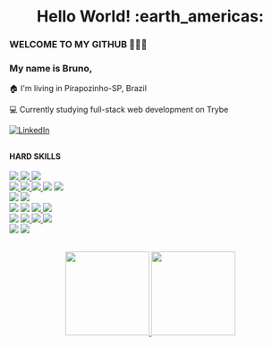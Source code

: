 <h1 align= "center"><b>Hello World! :earth_americas:</b></h1>

### WELCOME TO MY GITHUB 👋👋👋

<h3>My name is Bruno,</h3>

:house: I'm living in Pirapozinho-SP, Brazil

:computer: Currently studying full-stack web development on Trybe

<a href="https://www.linkedin.com/in/brunokian/"><img alt="LinkedIn" src="https://img.shields.io/badge/LinkedIn-0077B5?style=for-the-badge&logo=linkedin&logoColor=white" /></a>

##

<h4>HARD SKILLS</h4>

<div>
    <a href="https://img.shields.io/badge/-Javascript-05122A?style=flat&logo=javascript" target="_blank"><img src="https://img.shields.io/badge/-javascript-05122A?style=for-the-badge&logo=javascript">
    <a href="https://img.shields.io/badge/-Javascript-05122A?style=flat&logo=javascript" target="_blank"><img src="https://img.shields.io/badge/-typescript-05122A?style=for-the-badge&logo=typescript">
    <a href="https://img.shields.io/badge/-Python-05122A?style=flat&logo=python" target="_blank"><img src="https://img.shields.io/badge/-Python-05122A?style=for-the-badge&logo=python">
</div>

<div>
    <a href="https://img.shields.io/badge/-Javascript-05122A?style=flat&logo=javascript" target="_blank"><img src="https://img.shields.io/badge/-react-05122A?style=for-the-badge&logo=react">
    <a href="https://img.shields.io/badge/-Javascript-05122A?style=flat&logo=javascript" target="_blank"><img src="https://img.shields.io/badge/-framer motion-05122A?style=for-the-badge&logo=framer">
    <a href="https://img.shields.io/badge/-Javascript-05122A?style=flat&logo=javascript" target="_blank"><img src="https://img.shields.io/badge/-redux-05122A?style=for-the-badge&logo=redux">
    <a href="https://img.shields.io/badge/-HTML-05122A?style=flat&logo=html5" target="_blank"><img src="https://img.shields.io/badge/-HTML-05122A?style=for-the-badge&logo=html5"></a>
    <a href="https://img.shields.io/badge/-CSS-05122A?style=flat&logo=css3" target="_blank"><img src="https://img.shields.io/badge/-CSS-05122A?style=for-the-badge&logo=css3"></a>
</div>

<div>
    <a href="https://img.shields.io/badge/-HTML-05122A?style=flat&logo=html5" target="_blank"><img src="https://img.shields.io/badge/-node.js-05122A?style=for-the-badge&logo=node.js"></a>
    <a href="https://img.shields.io/badge/-CSS-05122A?style=flat&logo=css3" target="_blank"><img src="https://img.shields.io/badge/-sequelize-05122A?style=for-the-badge&logo=sequelize"></a>
</div>
      
<div>
    <a href="https://img.shields.io/badge/-HTML-05122A?style=flat&logo=html5" target="_blank"><img src="https://img.shields.io/badge/-mongodb-05122A?style=for-the-badge&logo=mongodb"></a>
    <a href="https://img.shields.io/badge/-CSS-05122A?style=flat&logo=css3" target="_blank"><img src="https://img.shields.io/badge/-mongoose-05122A?style=for-the-badge&logo=mongoose"></a>
    <a href="https://img.shields.io/badge/-Javascript-05122A?style=flat&logo=javascript" target="_blank"><img src="https://img.shields.io/badge/-mysql-05122A?style=for-the-badge&logo=mysql">
    <a href="https://img.shields.io/badge/-Javascript-05122A?style=flat&logo=javascript" target="_blank"><img src="https://img.shields.io/badge/-sequelize-05122A?style=for-the-badge&logo=sequelize">
</div>
      
<div>
    <a href="https://img.shields.io/badge/-CSS-05122A?style=flat&logo=css3" target="_blank"><img src="https://img.shields.io/badge/-jest-05122A?style=for-the-badge&logo=jest"></a>
    <a href="https://img.shields.io/badge/-Javascript-05122A?style=flat&logo=javascript" target="_blank"><img src="https://img.shields.io/badge/-testing library-05122A?style=for-the-badge&logo=testing library">
    <a href="https://img.shields.io/badge/-Javascript-05122A?style=flat&logo=javascript" target="_blank"><img src="https://img.shields.io/badge/-mocha-05122A?style=for-the-badge&logo=mocha">
    <a href="https://img.shields.io/badge/-Javascript-05122A?style=flat&logo=javascript" target="_blank"><img src="https://img.shields.io/badge/-chai-05122A?style=for-the-badge&logo=chai">
</div>
      
<div>
    <a href="https://img.shields.io/badge/-HTML-05122A?style=flat&logo=html5" target="_blank"><img src="https://img.shields.io/badge/-git-05122A?style=for-the-badge&logo=git"></a>
    <a href="https://img.shields.io/badge/-CSS-05122A?style=flat&logo=css3" target="_blank"><img src="https://img.shields.io/badge/-docker-05122A?style=for-the-badge&logo=docker"></a>
</div>


##

<div align="center">
  <a href="https://github.com/brunokian">
  <img height="150em" src="https://github-readme-stats.vercel.app/api?username=brunokian&show_icons=true&theme=codeSTACKr&include_all_commits=true&count_private=true"/>
  <img height="150em" src="https://github-readme-stats.vercel.app/api/top-langs/?username=brunokian&layout=compact&langs_count=8&theme=codeSTACKr"/>
</div>


  
<!--
**brunokian/brunokian** is a ✨ _special_ ✨ repository because its `README.md` (this file) appears on your GitHub profile.

Here are some ideas to get you started:

- 🔭 I’m currently working on ...
- 🌱 I’m currently learning ...
- 👯 I’m looking to collaborate on ...
- 🤔 I’m looking for help with ...
- 💬 Ask me about ...
- 📫 How to reach me: ...
- 😄 Pronouns: ...
- ⚡ Fun fact: ...
-->
